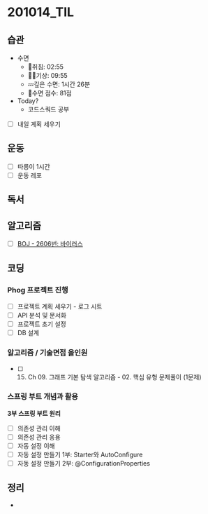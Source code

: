 # 201014_TIL

## 습관
- 수면
  - 🛌취침: 02:55
  - 🙆‍♀️기상: 09:55
  - 💤깊은 수면: 1시간 26분
  - 💯수면 점수: 81점
- Today?
  - 코드스쿼드 공부
- [ ] 내일 계획 세우기

## 운동
- [ ] 따릉이 1시간
- [ ] 운동 레포

## 독서

## 알고리즘
- [ ] [BOJ - 2606번: 바이러스](https://www.acmicpc.net/problem/2606)

## 코딩
### **Phog 프로젝트 진행**
- [ ] 프로젝트 계획 세우기 - 로그 시트
- [ ] API 분석 및 문서화
- [ ] 프로젝트 초기 설정
- [ ] DB 설계

### **알고리즘 / 기술면접 올인원**
- [ ]  15. Ch 09. 그래프 기본 탐색 알고리즘 - 02. 핵심 유형 문제풀이 (1문제)

### **스프링 부트 개념과 활용**
**3부 스프링 부트 원리**
- [ ]  의존성 관리 이해
- [ ]  의존성 관리 응용
- [ ]  자동 설정 이해
- [ ]  자동 설정 만들기 1부: Starter와 AutoConfigure
- [ ]  자동 설정 만들기 2부: @ConfigurationProperties

## 정리
*